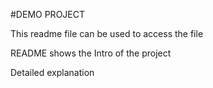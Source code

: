 #DEMO PROJECT

This readme file can be used to access the file

README shows the Intro of the project

Detailed explanation

